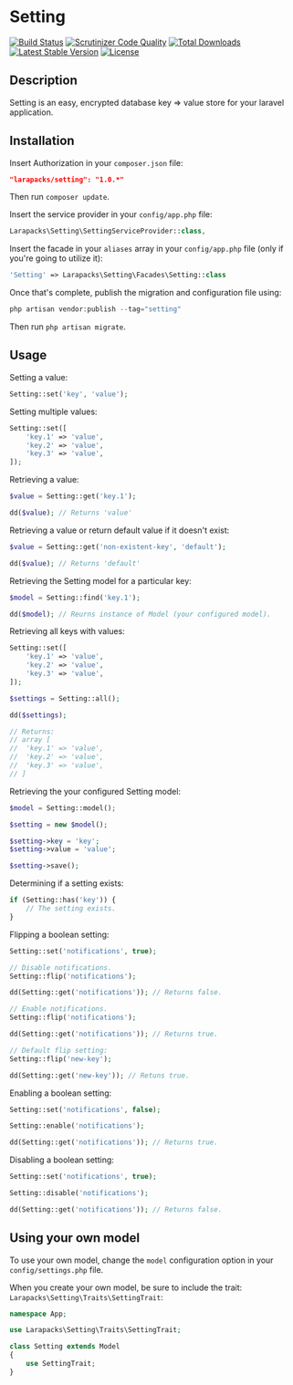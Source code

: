 # Setting

[![Build Status](https://img.shields.io/travis/larapacks/setting/master.svg?style=flat-square)](https://travis-ci.org/larapacks/setting)
[![Scrutinizer Code Quality](https://img.shields.io/scrutinizer/g/larapacks/setting/master.svg?style=flat-square)](https://scrutinizer-ci.com/g/larapacks/setting/?branch=master)
[![Total Downloads](https://img.shields.io/packagist/dt/larapacks/setting.svg?style=flat-square)](https://packagist.org/packages/larapacks/setting)
[![Latest Stable Version](https://img.shields.io/packagist/v/larapacks/setting.svg?style=flat-square)](https://packagist.org/packages/larapacks/setting)
[![License](https://img.shields.io/packagist/l/larapacks/setting.svg?style=flat-square)](https://packagist.org/packages/larapacks/setting)

## Description

Setting is an easy, encrypted database key => value store for your laravel application.

## Installation

Insert Authorization in your `composer.json` file:

```json
"larapacks/setting": "1.0.*"
```

Then run `composer update`.

Insert the service provider in your `config/app.php` file:

```php
Larapacks\Setting\SettingServiceProvider::class,
```

Insert the facade in your `aliases` array in your `config/app.php` file
(only if you're going to utilize it):

```php
'Setting' => Larapacks\Setting\Facades\Setting::class
```

Once that's complete, publish the migration and configuration file using:

```php
php artisan vendor:publish --tag="setting"
```

Then run `php artisan migrate`.

## Usage

Setting a value:

```php
Setting::set('key', 'value');
```

Setting multiple values:

```php
Setting::set([
    'key.1' => 'value',
    'key.2' => 'value',
    'key.3' => 'value',
]);
```

Retrieving a value:

```php
$value = Setting::get('key.1');

dd($value); // Returns 'value'
```

Retrieving a value or return default value if it doesn't exist:

```php
$value = Setting::get('non-existent-key', 'default');

dd($value); // Returns 'default'
```

Retrieving the Setting model for a particular key:

```php
$model = Setting::find('key.1');

dd($model); // Reurns instance of Model (your configured model).
```

Retrieving all keys with values:

```php
Setting::set([
    'key.1' => 'value',
    'key.2' => 'value',
    'key.3' => 'value',
]);

$settings = Setting::all();

dd($settings);

// Returns:
// array [
//  'key.1' => 'value',
//  'key.2' => 'value',
//  'key.3' => 'value',
// ]
```

Retrieving the your configured Setting model:

```php
$model = Setting::model();

$setting = new $model();

$setting->key = 'key';
$setting->value = 'value';

$setting->save();
```

Determining if a setting exists:

```php
if (Setting::has('key')) {
    // The setting exists.
}
```

Flipping a boolean setting:

```php
Setting::set('notifications', true);

// Disable notifications.
Setting::flip('notifications');

dd(Setting::get('notifications')); // Returns false.

// Enable notifications.
Setting::flip('notifications');

dd(Setting::get('notifications')); // Returns true.

// Default flip setting:
Setting::flip('new-key');

dd(Setting::get('new-key')); // Retuns true.
```

Enabling a boolean setting:

```php
Setting::set('notifications', false);

Setting::enable('notifications');

dd(Setting::get('notifications')); // Returns true.
```

Disabling a boolean setting:

```php
Setting::set('notifications', true);

Setting::disable('notifications');

dd(Setting::get('notifications')); // Returns false.
```

## Using your own model

To use your own model, change the `model` configuration option in your `config/settings.php` file.

When you create your own model, be sure to include the trait: `Larapacks\Setting\Traits\SettingTrait`:

```php
namespace App;

use Larapacks\Setting\Traits\SettingTrait;

class Setting extends Model
{
    use SettingTrait;
}
```

